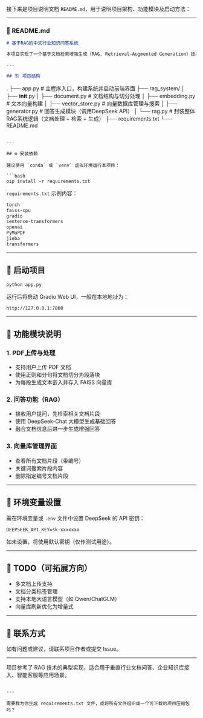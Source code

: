 接下来是项目说明文档 `README.md`，用于说明项目架构、功能模块及启动方法：

---

### 📘 README.md

```markdown
# 基于RAG的中文行业知识问答系统

本项目实现了一个基于文档检索增强生成（RAG, Retrieval-Augmented Generation）技术的中文问答系统，结合 PDF 文档上传、嵌入式向量检索、大语言模型生成，并通过 Gradio 提供交互式前端界面。

---

## 🏗️ 项目结构

```

.
├── app.py                    # 主程序入口，构建系统并启动前端界面
├── rag\_system/
│   ├── **init**.py
│   ├── document.py           # 文档结构与切分处理
│   ├── embedding.py          # 文本向量构建
│   ├── vector\_store.py       # 向量数据库管理与搜索
│   ├── generator.py          # 回答生成模块（调用DeepSeek API）
│   └── rag.py                # 封装整体RAG系统逻辑（文档处理 + 检索 + 生成）
├── requirements.txt
└── README.md

````

---

## ⚙️ 安装依赖

建议使用 `conda` 或 `venv` 虚拟环境运行本项目：

```bash
pip install -r requirements.txt
````

`requirements.txt` 示例内容：

```txt
torch
faiss-cpu
gradio
sentence-transformers
openai
PyMuPDF
jieba
transformers
```

---

## 🚀 启动项目

```bash
python app.py
```

运行后将启动 Gradio Web UI，一般在本地地址为：

```
http://127.0.0.1:7860
```

---

## 📂 功能模块说明

### 1. PDF上传与处理

* 支持用户上传 PDF 文档
* 使用正则和分句将文档切分为段落块
* 为每段生成文本嵌入并存入 FAISS 向量库

### 2. 问答功能（RAG）

* 接收用户提问，先检索相关文档片段
* 使用 DeepSeek-Chat 大模型生成基础回答
* 融合文档信息后进一步生成增强回答

### 3. 向量库管理界面

* 查看所有文档片段（带编号）
* 关键词搜索片段内容
* 删除指定编号文档片段

---

## 🔑 环境变量设置

需在环境变量或 `.env` 文件中设置 DeepSeek 的 API 密钥：

```
DEEPSEEK_API_KEY=sk-xxxxxxx
```

如未设置，将使用默认密钥（仅作测试用途）。

---

## 📌 TODO（可拓展方向）

* 多文档上传支持
* 文档分类标签管理
* 支持本地大语言模型（如 Qwen/ChatGLM）
* 向量库刷新优化为增量式

---

## 📮 联系方式

如有问题或建议，请联系项目作者或提交 Issue。

---

项目参考了 RAG 技术的典型实现，适合用于垂直行业文档问答、企业知识库接入、智能客服等应用场景。

```

---

需要我为你生成 requirements.txt 文件，或将所有文件组织成一个可下载的项目压缩包吗？
```
